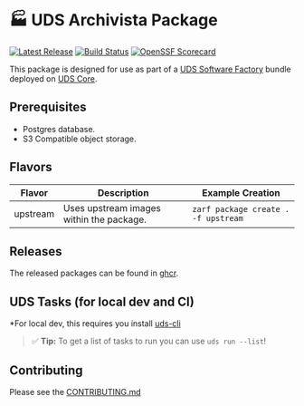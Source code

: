 # 🏭 UDS Archivista Package

[![Latest Release](https://img.shields.io/github/v/release/defenseunicorns/uds-package-archivista)](https://github.com/defenseunicorns/uds-package-archivista/releases)
[![Build Status](https://img.shields.io/github/actions/workflow/status/defenseunicorns/uds-package-archivista/tag-and-release.yaml)](https://github.com/defenseunicorns/uds-package-archivista/actions/workflows/tag-and-release.yaml)
[![OpenSSF Scorecard](https://api.securityscorecards.dev/projects/github.com/defenseunicorns/uds-package-archivista/badge)](https://api.securityscorecards.dev/projects/github.com/defenseunicorns/uds-package-archivista)

This package is designed for use as part of a [UDS Software Factory](https://github.com/defenseunicorns/uds-software-factory) bundle deployed on [UDS Core](https://github.com/defenseunicorns/uds-core).

## Prerequisites

- Postgres database.
- S3 Compatible object storage.

## Flavors

| Flavor | Description | Example Creation |
| ------ | ----------- | ---------------- |
| upstream | Uses upstream images within the package. | `zarf package create . -f upstream` |

## Releases

The released packages can be found in [ghcr](https://github.com/defenseunicorns/uds-package-archivista/pkgs/container/packages%2Fuds%2Farchivista).

## UDS Tasks (for local dev and CI)

*For local dev, this requires you install [uds-cli](https://github.com/defenseunicorns/uds-cli?tab=readme-ov-file#install)

> :white_check_mark: **Tip:** To get a list of tasks to run you can use `uds run --list`!

## Contributing

Please see the [CONTRIBUTING.md](./CONTRIBUTING.md)
